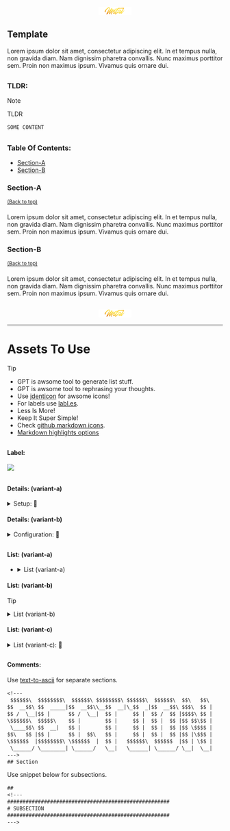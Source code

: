 <div align="center">
   <img src="../.media/asset/badge/asset_badge_project_backgroundless.png" width="15%" height="auto"/>
</div>

## Template

Lorem ipsum dolor sit amet, consectetur adipiscing elit. In et tempus nulla, non gravida diam. Nam dignissim pharetra convallis. Nunc maximus porttitor sem. Proin non maximus ipsum. Vivamus quis ornare dui.

##
<!---
#####################################################
# TLDR
#####################################################
--->

### TLDR: 
> [!NOTE]  
> TLDR

```sh
SOME CONTENT
```

##
<!---
$$$$$$$$\  $$$$$$\   $$$$$$\  
\__$$  __|$$  __$$\ $$  __$$\ 
   $$ |   $$ /  $$ |$$ /  \__|
   $$ |   $$ |  $$ |$$ |      
   $$ |   $$ |  $$ |$$ |      
   $$ |   $$ |  $$ |$$ |  $$\ 
   $$ |    $$$$$$  |\$$$$$$  |
   \__|    \______/  \______/
--->

### Table Of Contents:
- [Section-A](#section-a)
- [Section-B](#section-b)

### Section-A
<sup>[(Back to top)](#table-of-contents)</sup>

Lorem ipsum dolor sit amet, consectetur adipiscing elit. In et tempus nulla, non gravida diam. Nam dignissim pharetra convallis. Nunc maximus porttitor sem. Proin non maximus ipsum. Vivamus quis ornare dui.

### Section-B
<sup>[(Back to top)](#table-of-contents)</sup>

Lorem ipsum dolor sit amet, consectetur adipiscing elit. In et tempus nulla, non gravida diam. Nam dignissim pharetra convallis. Nunc maximus porttitor sem. Proin non maximus ipsum. Vivamus quis ornare dui.

##

<div align="center">
   <img src="../.media/asset/badge/asset_badge_project_backgroundless.png" width="15%" height="auto"/>
</div>

<hr>

<div align="left">
<h1>Assets To Use</h1>
</div>

> [!TIP]
> - GPT is awsome tool to generate list stuff.
> - GPT is awsome tool to rephrasing your thoughts.
> - Use [jdenticon](https://jdenticon.com/) for awsome icons!
> - For labels use [labl.es](https://labl.es/).
> - Less Is More!
> - Keep It Super Simple!
> - Check [github markdown icons](https://gist.github.com/rxaviers/7360908).
> - [Markdown highlights options](https://github.com/orgs/community/discussions/16925)

##

#### Label:
<img src="https://labl.es/svg?text=LABEL&width=200&bgcolor=3a6351"/>

##

#### Details: (variant-a)

<details><summary>Setup: 📍</summary><br>
 
    #!/bin/bash
    # YOUR-CODE-GOES-HERE
    
</details>

#### Details: (variant-b)

<details><summary>Configuration: 📍</summary>
 <!-- list -->   
 <ul>
  
   <!-- element [0] -->    
   <li>
   <p>YOUR-PARAGRAPH</p>
   <pre><code>YOUR-CODE</code></pre>
   </li>
   <!-- #element [0] -->
  
   <!-- element [1] -->  
   <li>
   <details open>
       <summary>YOUR-SUMMARY:📍</summary>
       <br>
    
    #!/bin/bash
    # YOUR-CODE-GOES-HERE
            
   </details>
   </li>
   <!-- #element [1] -->

   <!-- element [2] -->  
   <li>
    <details>
        <summary>YOUR-SUMMARY:📍</summary>
        <ul>
          <li>
            <p>YOUR-PARAGRAPH</p>
            <pre><code>YOUR-CODE</code></pre>
          </li>   
        </ul>
    </details>
   </li>
   <!-- #element [2] -->
   
 </ul>
 <!-- #list -->    
</details>

##

#### List: (variant-a)
- <details>
    <summary>List (variant-a)</summary>
    <br>
    <ul>
      <sup>
        <li><a href="element-a">element-a</a></li>
      </sup>
      <br>
      <sup>
        <li><a href="element-b">element-b</a></li>
      </sup>
    </ul>
  </details>  

#### List: (variant-b)
> [!TIP]
> <details>
>  <summary>List (variant-b)</summary>
>    <br>
> <ul>
>    <li><a href="element-a">element-a</a></li>
>    <li><a href="element-b">element-b</a></li>
> </ul>
> </table>
> </details>

#### List: (variant-c)
<details>
  <summary>List (variant-c): 📍</summary>
  <br>  
  <table>
      <tr>
          <td><strong>COLUMN-A</strong></td>
          <td><strong>COLUMN-B</strong></td>
          <td><strong>COLUMN-C</strong></td>
      </tr>
      <tr>
          <td><sup>Element-A-A</sup></td>
          <td><sup>Element-A-B</sup></td>
          <td><sup>Element-A-C</sup></td>
      </tr>
      <tr>
          <td><sup>Element-B-A</sup></td>
          <td><sup>Element-B-B</sup></td>
          <td><sup>Element-B-C</sup></td>
      </tr>
  </table>
</details>

##

#### Comments:

Use [text-to-ascii](https://patorjk.com/software/taag/#p=display&f=Big%20Money-nw&t=Type%20Something%20%0A) for separate sections.
```
<!---
 $$$$$$\  $$$$$$$$\  $$$$$$\ $$$$$$$$\ $$$$$$\  $$$$$$\  $$\   $$\ 
$$  __$$\ $$  _____|$$  __$$\\__$$  __|\_$$  _|$$  __$$\ $$$\  $$ |
$$ /  \__|$$ |      $$ /  \__|  $$ |     $$ |  $$ /  $$ |$$$$\ $$ |
\$$$$$$\  $$$$$\    $$ |        $$ |     $$ |  $$ |  $$ |$$ $$\$$ |
 \____$$\ $$  __|   $$ |        $$ |     $$ |  $$ |  $$ |$$ \$$$$ |
$$\   $$ |$$ |      $$ |  $$\   $$ |     $$ |  $$ |  $$ |$$ |\$$$ |
\$$$$$$  |$$$$$$$$\ \$$$$$$  |  $$ |   $$$$$$\  $$$$$$  |$$ | \$$ |
 \______/ \________| \______/   \__|   \______| \______/ \__|  \__|
--->
## Section
```

Use snippet below for subsections.
```
##
<!---
#####################################################
# SUBSECTION
#####################################################
--->
```
